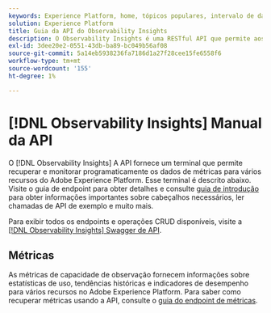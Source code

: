 ```yaml
---
keywords: Experience Platform, home, tópicos populares, intervalo de datas
solution: Experience Platform
title: Guia da API do Observability Insights
description: O Observability Insights é uma RESTful API que permite aos desenvolvedores expor as principais métricas de observabilidade no Adobe Experience Platform. Essas métricas fornecem informações sobre as estatísticas de uso da plataforma, verificações de integridade de serviços da plataforma, tendências históricas e indicadores de desempenho para várias funcionalidades da plataforma.
exl-id: 3dee20e2-0551-43db-ba89-bc049b56af08
source-git-commit: 5a14eb5938236fa7186d1a27f28cee15fe6558f6
workflow-type: tm+mt
source-wordcount: '155'
ht-degree: 1%

---
```


# [!DNL Observability Insights] Manual da API

O [!DNL Observability Insights] A API fornece um terminal que permite recuperar e monitorar programaticamente os dados de métricas para vários recursos do Adobe Experience Platform. Esse terminal é descrito abaixo. Visite o guia de endpoint para obter detalhes e consulte [guia de introdução](./getting-started.md) para obter informações importantes sobre cabeçalhos necessários, ler chamadas de API de exemplo e muito mais.

Para exibir todos os endpoints e operações CRUD disponíveis, visite a [[!DNL Observability Insights] Swagger de API](https://www.adobe.io/experience-platform-apis/references/observability-insights/).

## Métricas

As métricas de capacidade de observação fornecem informações sobre estatísticas de uso, tendências históricas e indicadores de desempenho para vários recursos no Adobe Experience Platform. Para saber como recuperar métricas usando a API, consulte o [guia do endpoint de métricas](./metrics.md).
